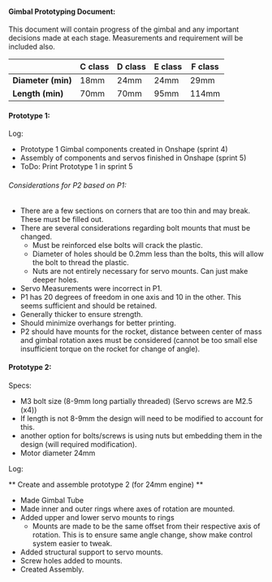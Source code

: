 #### Gimbal Prototyping Document:

This document will contain progress of the gimbal and any important decisions made at each stage. Measurements and requirement will be included also.

|| C class | D class | E class | F class |
|-|---------|---------|---------|---------|
| **Diameter (min)** | 18mm | 24mm | 24mm | 29mm |
| **Length (min)** | 70mm | 70mm | 95mm | 114mm |

#### Prototype 1:

Log:
* Prototype 1 Gimbal components created in Onshape (sprint 4)
* Assembly of components and servos finished in Onshape (sprint 5)
* ToDo: Print Prototype 1 in sprint 5

###### Considerations for P2 based on P1:
* There are a few sections on corners that are too thin and may break. These must be filled out.
* There are several considerations regarding bolt mounts that must be changed.
  * Must be reinforced else bolts will crack the plastic.
  * Diameter of holes should be 0.2mm less than the bolts, this will allow the bolt to thread the plastic.
  * Nuts are not entirely necessary for servo mounts. Can just make deeper holes.
* Servo Measurements were incorrect in P1.
* P1 has 20 degrees of freedom in one axis and 10 in the other. This seems sufficient and should be retained.
* Generally thicker to ensure strength.
* Should minimize overhangs for better printing.
* P2 should have mounts for the rocket, distance between center of mass and gimbal rotation axes must be considered (cannot be too small else insufficient torque on the rocket for change of angle).



#### Prototype 2:
Specs:
- M3 bolt size (8-9mm long partially threaded) (Servo screws are M2.5 (x4))
 - If length is not 8-9mm the design will need to be modified to account for this.
 - another option for bolts/screws is using nuts but embedding them in the design (will required modification).
- Motor diameter 24mm




Log:

** Create and assemble prototype 2 (for 24mm engine) **
* Made Gimbal Tube
* Made inner and outer rings where axes of rotation are mounted.
* Added upper and lower servo mounts to rings
  * Mounts are made to be the same offset from their respective axis of rotation. This is to ensure same angle change, show make control system easier to tweak.
* Added structural support to servo mounts.
* Screw holes added  to mounts.
* Created Assembly.
